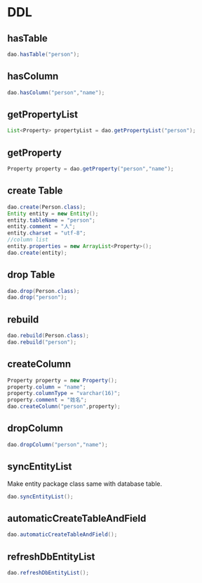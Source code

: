 # DDL

## hasTable

```java
dao.hasTable("person");
```

## hasColumn

```java
dao.hasColumn("person","name");
```

## getPropertyList

```java
List<Property> propertyList = dao.getPropertyList("person");
```

## getProperty

```java
Property property = dao.getProperty("person","name");
```

## create Table

```java
dao.create(Person.class);
Entity entity = new Entity();
entity.tableName = "person";
entity.comment = "人";
entity.charset = "utf-8";
//column list
entity.properties = new ArrayList<Property>();
dao.create(entity);
```

## drop Table

```java
dao.drop(Person.class);
dao.drop("person");
```

## rebuild

```java
dao.rebuild(Person.class);
dao.rebuild("person");
```

## createColumn

```java
Property property = new Property();
property.column = "name";
property.columnType = "varchar(16)";
property.comment = "姓名";
dao.createColumn("person",property);
```

## dropColumn

```java
dao.dropColumn("person","name");
```

## syncEntityList

Make entity package class same with database table.

```java
dao.syncEntityList();
```

## automaticCreateTableAndField

```java
dao.automaticCreateTableAndField();
```

## refreshDbEntityList

```java
dao.refreshDbEntityList();
```